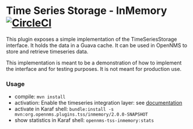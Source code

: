 # Time Series Storage - InMemory [![CircleCI](https://circleci.com/gh/opennms-forge/opennms-tss-plugin-inmemory.svg?style=svg)](https://circleci.com/gh/opennms-forge/opennms-tss-plugin-inmemory)

This plugin exposes a simple implementation of the TimeSeriesStorage interface.
It holds the data in a Guava cache.
It can be used in OpenNMS to store and retrieve timeseries data.

This implementation is meant to be a demonstration of how to implement the interface and for testing purposes.
It is not meant for production use.

### Usage
* compile: ``mvn install``
* activation: Enable the timeseries integration layer: see [documentation](https://docs.opennms.org/opennms/releases/26.1.0/guide-admin/guide-admin.html#ga-opennms-operation-timeseries)
* activate in Karaf shell: ``bundle:install -s mvn:org.opennms.plugins.tss/inmemory/2.0.0-SNAPSHOT``
* show statistics in Karaf shell: ``opennms-tss-inmemory:stats``

  
 



